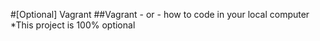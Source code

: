 #[Optional] Vagrant
##Vagrant - or - how to code in your local computer
*This project is 100% optional
